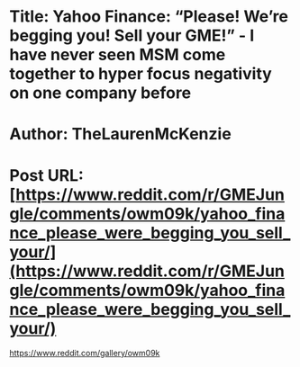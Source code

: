 # Title: Yahoo Finance: “Please! We’re begging you! Sell your GME!” - I have never seen MSM come together to hyper focus negativity on one company before
# Author: TheLaurenMcKenzie
# Post URL: [https://www.reddit.com/r/GMEJungle/comments/owm09k/yahoo_finance_please_were_begging_you_sell_your/](https://www.reddit.com/r/GMEJungle/comments/owm09k/yahoo_finance_please_were_begging_you_sell_your/)


https://www.reddit.com/gallery/owm09k
